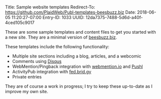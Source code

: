 Title: Sample website templates
Redirect-To: https://github.com/PlaidWeb/Publ-templates-beesbuzz.biz
Date: 2018-06-05 11:20:27-07:00
Entry-ID: 1033
UUID: 12da7375-7488-5d6d-a40f-4ced105c9017

These are some sample templates and content files to get you started with a new site. They are a minimal version of [beesbuzz.biz](https://beesbuzz.biz).

These templates include the following functionality:

* Multiple site sections including a blog, articles, and a webcomic
* Comments using [Disqus](https://disqus.com)
* WebMention/Pingback integration with [webmention.io](https://webmention.io) and [Pushl](pushl.md)
* ActivityPub integration with [fed.brid.gy](https://fed.brid.gy)
* Private entries

They are of course a work in progress; I try to keep these up-to-date as I improve my own site.
